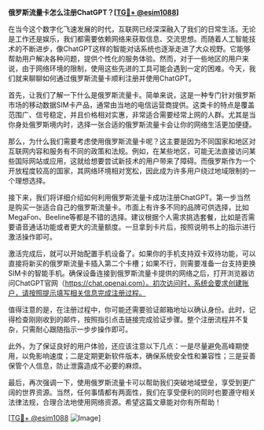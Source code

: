 **俄罗斯流量卡怎么注册ChatGPT？[[TG💪+ @esim1088](https://t.me/s/esim1088)]**

在当今这个数字化飞速发展的时代，互联网已经深深融入了我们的日常生活。无论是工作还是娱乐，我们都需要依赖网络来获取信息、交流思想。而随着人工智能技术的不断进步，像ChatGPT这样的智能对话系统也逐渐走进了大众视野。它能够帮助用户解决各种问题，提供个性化的服务体验。然而，对于一些地区的用户来说，由于网络环境的限制，使用这些先进的工具可能会遇到一定的困难。今天，我们就来聊聊如何通过俄罗斯流量卡顺利注册并使用ChatGPT。

首先，让我们了解一下什么是俄罗斯流量卡。简单来说，这是一种专门针对俄罗斯市场的移动数据SIM卡产品，通常由当地的电信运营商提供。这类卡的特点是覆盖范围广、信号稳定，并且价格相对实惠，非常适合需要经常上网的人群。尤其是当你身处俄罗斯境内时，选择一张合适的俄罗斯流量卡会让你的网络生活更加便捷。

那么，为什么我们需要考虑使用俄罗斯流量卡呢？这主要是因为不同国家和地区对互联网内容和服务有不同的政策和法规。例如，在某些地区，可能无法直接访问某些国际网站或应用，这就给想要尝试新技术的用户带来了障碍。而俄罗斯作为一个开放程度较高的国家，其网络环境相对宽松，因此成为许多用户绕过地域限制的一个理想选择。

接下来，我们将详细介绍如何利用俄罗斯流量卡成功注册ChatGPT。第一步当然是购买一张适合自己的俄罗斯流量卡。市面上有许多不同的品牌可供选择，比如MegaFon、Beeline等都是不错的选择。建议根据个人需求挑选套餐，比如是否需要语音通话功能或者更大的流量额度。一旦拿到卡片后，按照说明书上的指示进行激活操作即可。

激活完成后，就可以开始配置手机设备了。如果你的手机支持双卡双待功能，可以直接将新买的俄罗斯流量卡插入第二个卡槽；如果不行，则需要准备一台支持更换SIM卡的智能手机。确保设备连接到俄罗斯流量卡提供的网络之后，打开浏览器访问ChatGPT官网（https://chat.openai.com）。初次访问时，系统会要求创建账户，请按照提示填写相关信息完成注册过程。

值得注意的是，在注册过程中，你可能还需要验证邮箱地址以确认身份。此时，记得检查刚刚收到的邮件，按照指引点击链接完成验证步骤。整个注册流程并不复杂，只需耐心跟随指示一步步操作即可。

此外，为了保证良好的用户体验，还应该注意以下几点：一是尽量避免高峰期使用，以免影响速度；二是定期更新软件版本，确保系统安全性和兼容性；三是妥善保管个人信息，防止泄露造成不必要的麻烦。

最后，再次强调一下，使用俄罗斯流量卡可以帮助我们突破地域壁垒，享受到更广阔的世界资源。当然，任何事情都有两面性，我们在享受便利的同时也要遵守相关法律法规，合理合法地使用网络资源。希望这篇文章能对你有所帮助！

[[TG💪+ @esim1088](https://t.me/s/esim1088) ![Image](https://i.postimg.cc/4NQfJmqS/Snipaste-2025-05-13-00-14-12.png)]